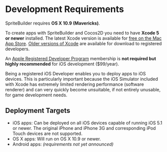 # Development Requirements

SpriteBuilder requires **OS X 10.9 (Mavericks)**.

To create apps with SpriteBuilder and Cocos2D you need to have **Xcode 5 or newer** installed. The latest Xcode version is available for [free on the Mac App Store](https://itunes.apple.com/app/xcode/id497799835). [Older versions of Xcode](https://developer.apple.com/downloads/index.action?q=xcode) are available for download to registered developers.

An [Apple Registered Developer Program](https://developer.apple.com/programs/) membership is **not required but highly recommended** for iOS development ($99/year). 

Being a registered iOS Developer enables you to deploy apps to iOS devices. This is particularly important because the iOS Simulator included with Xcode has extremely limited rendering performance (software renderer) and can very quickly become unsuitable, if not entirely unusable, for game development needs.

## Deployment Targets

- iOS apps: Can be deployed on all iOS devices capable of running iOS 5.1 or newer. The original iPhone and iPhone 3G and corresponding iPod Touch devices are not supported.
- OS X apps: Will run on OS X 10.9 or newer.
- Android apps: *(requirements not yet announced)*